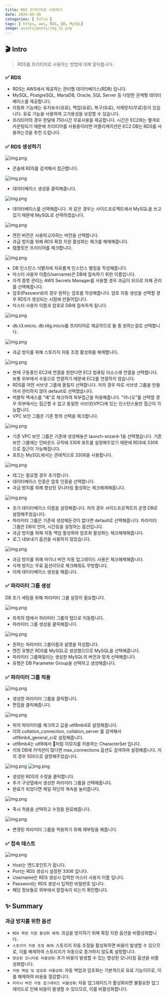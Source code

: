 ```yaml
---
title: RDS 프리티어로 사용하기
date: 2024-09-30
categories: [ Infra ]
tags: [ https, aws, RDS, DB, MySQL]
image: assets/posts/img_51.png
---
```


## 🎬 Intro
> RDS를 프리티어로 사용하는 방법에 대해 알아봅시다.

### ✅ RDS
- RDS는 AWS에서 제공하는 관리형 데이터베이스(RDB) 입니다.
- MySQL, PostgreSQL, MariaDB, Oracle, SQL Server 등 다양한 관계형 데이터베이스를 제공합니다.
- 자동화 기능에는 유지보수(유료), 백업(유료), 복구(유료), 삭제방지(무료)등이 있습니다. 유료 기능을 사용하여 고가용성을 보장할 수 있습니다.
- 프리티어의 경우 한달에 750시간 무료사용을 제공합니다. 시간은 EC2와는 별개로 카운팅되기 때문에 프리티어를 사용중이라면 어플리케이션은 EC2 DB는 RDS를 사용하는것을 추천 드립니다.


### ✅ RDS 생성하기
![img.png](/assets/posts/img_28.png)
- 콘솔에 RDS를 검색해서 접근합니다.

![img.png](/assets/posts/img_29.png)
- 데이터베이스 생성을 클릭해줍니다.

![img.png](/assets/posts/img_31.png)
- 데이터베이스를 선택해줍니다. 저 같은 경우는 사이드프로젝트에서 MySQL을 쓰고 있기 때문에 MySQL로 선택하였습니다.

![img.png](/assets/posts/img_32.png)
- 엔진 버전은 사용하고자하는 버전을 선택합니다.
- 과금 방지를 위해 RDS 확장 지원 활성화는 체크를 해제해줍니다.
- 템플릿은 프리티어를 체크합니다.

![img.png](/assets/posts/img_33.png)
- DB 인스턴스 식별자에 자유롭게 인스턴스 별칭을 작성해줍니다.
- 마스터 사용자 이름(Username)은 DB에 접속하기 위한 이름입니다.
- 자격 증명 관리는 AWS Secrets Manager를 사용할 경우 과금이 되므로 자체 관리를 선택해줍니다.
- 암호(Password)의 경우 원하는 암호를 작성해줍니다. 암호 자동 생성을 선택할 경우 RDS가 생성되는 시점에 만들어집니다.
- 마스터 사용자 이름과 암호로 DB에 접속하게 됩니다.

![img.png](/assets/posts/img_34.png)
- db.t3.micro, db.t4g.micro를 프리티어로 제공하므로 둘 중 원하는걸로 선택합니다.

![img.png](/assets/posts/img_35.png)
- 과금 방지를 위해 스토리지 자동 조정 활성화를 해제합니다.

![img.png](/assets/posts/img_36.png)
- 현재 구동중인 EC2에 연결을 원한다면 EC2 컴퓨팅 리소스에 연결을 선택합니다. 보통 외부에서 수동으로 연결하기 때문에 EC2를 연결하지 않습니다.
- RDS를 어떤 서브넷 그룹에 올릴지 선택합니다. 저의 경우 따로 서브넷 그룹을 만들어서 관리하지 않아 default로 선택했습니다.
- 퍼블릭 액세스를 "예"로 체크하여 외부접근을 허용해줍니다. "아니오"를 선택할 경우 외부에서는 접근할 수 없고 동일한 서브넷(VPC)에 있는 인스턴스들만 접근이 가능합니다.
- VPC 보안 그룹은 기존 항목 선택을 체크합니다. 

![img.png](/assets/posts/img_38.png)
- 기존 VPC 보안 그룹은 기존에 생성해놓은 launch-wizard-1을 선택했습니다. 기존 보안 그룹에는 인바운드 규칙에 3306 포트를 설정해두었기 때문에 RDS에 3306으로 접근이 가능해집니다.
- 포트는 MySQL에서는 관례적으로 3306을 사용합니다.

![img.png](/assets/posts/img_39.png)
- 태그는 필요할 경우 추가합니다.
- 데이터베이스 인증은 암호 인증을 선택합니다.
- 과금 방지를 위해 향상된 모니터링 활성화는 체크해제해줍니다.

![img.png](/assets/posts/img_40.png)
- 초기 데이터베이스 이름을 설정해줍니다. 저의 경우 사이드프로젝트의 운영 DB로 설정해주었습니다.
- 파라미터 그룹은 기존에 생성해둔것이 없다면 default로 선택해줍니다. 파라미터 그룹은 DB의 언어, 시간등을 설정하는 옵션입니다.
- 과금 방지를 위해 자동 백업 활성화와 암호화 활성화는 체크해제해줍니다.
- 로그 내보내기 옵션을 사용하지 않았습니다.

![img.png](/assets/posts/img_41.png)
- 과금 방지를 위해 마이너 버전 자동 업그레이드 사용은 체크해제해줍니다.
- 삭제 방지는 무료 옵션이므로 체크해줘도 무방합니다.
- 이제 데이터베이스 생성을 해줍니다.

### ✅ 파라미터 그룹 생성

DB 초기 세팅을 위해 파리미터 그룹 설정이 필요합니다.

![img.png](/assets/posts/img_42.png)
- 좌측의 탭에서 파라미터 그룹의 탭으로 이동합니다.
- 파라미터 그룹 생성을 클릭해줍니다.

![img.png](/assets/posts/img_43.png)
- 원하는 파라미터 그룹이름과 설명을 작성합니다.
- 엔진 유형은 RDS를 MySQL로 생성했으므로 MySQL을 선택해줍니다.
- 파라미터 그룹패밀리는 생성한 MySQL의 버전과 맞게 선택해줍니다.
- 유형은 DB Parameter Group을 선택하고 생성해줍니다.

### ✅ 파라미터 그룹 적용
![img.png](/assets/posts/img_44.png)
- 생성한 파라미터 그룹을 클릭합니다.
- 편집을 클릭해줍니다.

![img.png](/assets/posts/img_45.png)
- 위의 파라미터를 체크하고 값을 utf8mb4로 설정해줍니다.
- 이외 collation_connection, collation_server 를 검색해서 utf8mb4_general_ci로 설정해줍니다.
- utf8mb4는 utf8에서 🤖처럼 이모지를 허용하는 CharacterSet 입니다.
- 이외 DB에 커넥션이 많다면 max_connections 옵션도 검색하여 설정해줍니다. 저의 경우 500으로 설정해주었습니다.

![img.png](/assets/posts/img_47.png)
![img.png](/assets/posts/img_46.png)
- 생성된 RDS의 수정을 클릭합니다.
- 추가 구성탭에서 생성한 파라미터 그룹을 선택해줍니다.
- 완료가 되었다면 제일 하단의 계속을 눌러줍니다.

![img.png](/assets/posts/img_48.png)
- 즉시 적용을 선택하고 수정을 완료해줍니다.

![img.png](/assets/posts/img_49.png)
- 변경된 파라미터 그룹을 적용하기 위해 재부팅을 해줍니다.

### ✅ 접속 테스트
![img.png](/assets/posts/img_50.png)
- Host는 엔드포인트가 됩니다.
- Port는 RDS 생성시 설정한 3306 입니다.
- Username은 RDS 생성시 입력한 마스터 사용자 이름 입니다.
- Password는 RDS 생성시 입력한 비밀번호 입니다.
- 해당 정보들로 외부에서 잘접속이 되는지 확인합니다.


## ✨ Summary
### 과금 방지를 위한 옵션
- `RDS 확장 지원 활성화 해제`: 과금을 방지하기 위해 확장 지원 옵션을 비활성화합니다.
- `스토리지 자동 조정 해제`: 스토리지 자동 조정을 활성화하면 비용이 발생할 수 있으므로, 이를 해제하여 스토리지가 자동으로 증가하지 않도록 설정합니다.
- `향상된 모니터링 비활성화`: 추가 비용이 발생할 수 있는 향상된 모니터링 옵션을 비활성화합니다.
- `자동 백업 및 암호화 비활성화`: 자동 백업과 암호화는 기본적으로 유료 기능이므로, 이를 해제하여 비용을 절감합니다.
- `마이너 버전 자동 업그레이드 비활성화`: 자동 업그레이드가 활성화되면 불필요한 업그레이드로 인해 비용이 발생할 수 있으므로, 이를 비활성화합니다.
